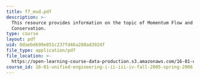 ```yaml
---
title: f7_mud.pdf
description: >-
  This resource provides information on the topic of Momentum Flow and Momentum
  Conservation.
type: course
layout: pdf
uid: 8daebd699e851c237fd46a288ad392df
file_type: application/pdf
file_location: >-
  https://open-learning-course-data-production.s3.amazonaws.com/16-01-unified-engineering-i-ii-iii-iv-fall-2005-spring-2006/8daebd699e851c237fd46a288ad392df_f7_mud.pdf
course_id: 16-01-unified-engineering-i-ii-iii-iv-fall-2005-spring-2006
---
```


